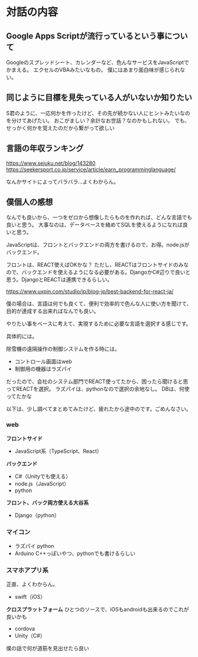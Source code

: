 # 対話の内容

## Google Apps Scriptが流行っているという事について

Googleのスプレッドシート、カレンダーなど、色んなサービスをJavaScriptでかまえる。
エクセルのVBAみたいなもの。
僕にはあまり面白味が感じられない。

## 同じように目標を見失っている人がいないか知りたい
S君のように、一応何かを作ったけど、その先が続かない人にヒントみたいなのを分けてあげたい。
おこがましい？余計なお世話？なのかもしれない。
でも、せっかく何かを覚えたのだから繋がって欲しい

## 言語の年収ランキング
https://www.sejuku.net/blog/143280
https://seekersport.co.jp/service/article/earn_programminglanguage/

なんかサイトによってバラバラ…よくわからん。

## 僕個人の感想

なんでも良いから、一つをゼロから想像したらものを作れれば、どんな言語でも良いと思う。
大事なのは、データベースを絡めてSQLを使えるようになれば良いと思う。

JavaScriptは、フロントとバックエンドの両方を書けるので、お得。node.jsがバックエンド。

フロントは、REACT使えばOKかな？
ただし、REACTはフロントサイドのみなので、バックエンドを使えるようになる必要がある。DjangoかC#辺りで良いと思う。DjangoとREACTは連携できるらしい。

https://www.uxpin.com/studio/jp/blog-jp/best-backend-for-react-ja/

僕の場合は、言語は何でも良くて、便利で効率的で色んな人に使い方を聞けて、目的が達成する出来ればなんでも良い。

やりたい事をベースに考えて、実現するために必要な言語を選択する感じです。

具体的には。

除雪機の遠隔操作の制御システムを作る時には。

- コントロール画面はweb
- 制御用の機器はラズパイ

だったので、会社のシステム部門でREACT使ってたから、困ったら聞けると思ってREACTを選択。
ラズパイは、pythonなので選択の余地なし。
DBは、何使ってたかな

以下は、少し調べてまとめてみたけど、疲れたから途中のです。ごめんなさい。

### web
**フロントサイド**
- JavaScript系（TypeScript、React）

**バックエンド**
- C#（Unityでも使える）
- node.js（JavaScript）
- python

**フロント、バック両方使える大谷系**
- Django（python）

### マイコン
- ラズパイ python
- Arduino C++っぽいやつ、pythonでも書けるらしい

### スマホアプリ系
正直、よくわからん。

- swift（iOS）

**クロスプラットフォーム**
ひとつのソースで、iOSもandroidも出来るのでこれが良いかも
- cordova
- Unity（C#）



僕の話で何が道筋を見出せたら良い